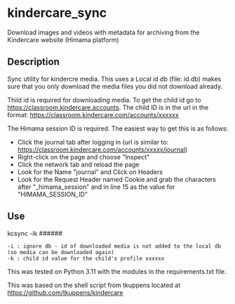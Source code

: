 kindercare_sync
===============

Download images and videos with metadata for archiving from the Kindercare website (Himama platform)

Description
-----------

Sync utility for kindercre media. This uses a Local id db (file: id.db) makes sure that you only download the media files you did not download already. 

Thild id is required for downloading media.  To get the child id go to https://classroom.kindercare.accounts. The child ID is in the url in the format: https://classroom.kindercare.com/accounts/xxxxxx 

The Himama session ID is required.  The easiest way to get this is as follows:
* Click the journal tab after logging in (url is similar to: https://classroom.kindercare.com/accounts/xxxxx/journal)
* Right-click on the page and choose "Inspect"
* Click the network tab and reload the page
* Look for the Name "journal" and Click on Headers
* Look for the Request Header named Cookie and grab the characters after "_himama_session" and in line 15 as the value for "HIMAMA_SESSION_ID"

Use
---

kcsync -ik ######

	-i : ignore db - id of downloaded media is not added to the local db (so media can be downloaded again)
	-k : child id value for the child's profile xxxxxx


This was tested on Python 3.11 with the modules in the requirements.txt file.

This was based on the shell script from tkuppens located at https://github.com/tkuppens/kindercare
